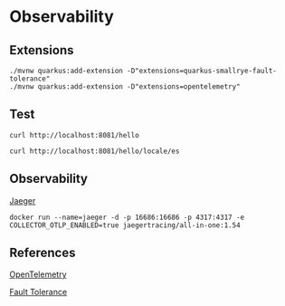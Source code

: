 # Observability

## Extensions

```shell script
./mvnw quarkus:add-extension -D"extensions=quarkus-smallrye-fault-tolerance"
./mvnw quarkus:add-extension -D"extensions=opentelemetry"
```

## Test

```shell
curl http://localhost:8081/hello
```

```shell
curl http://localhost:8081/hello/locale/es
```

## Observability

[Jaeger](http://localhost:16686/search)

```shell
docker run --name=jaeger -d -p 16686:16686 -p 4317:4317 -e COLLECTOR_OTLP_ENABLED=true jaegertracing/all-in-one:1.54
```

## References

[OpenTelemetry](https://pt.quarkus.io/guides/opentelemetry)

[Fault Tolerance](https://redhat-developer-demos.github.io/quarkus-tutorial/quarkus-tutorial/fault-tolerance.html)